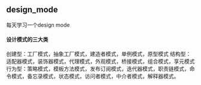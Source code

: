 ## design_mode
每天学习一个design mode

#### 设计模式的三大类

创建型：工厂模式，抽象工厂模式，建造者模式，单例模式，原型模式
结构型：适配器模式，装饰器模式，代理模式，外观模式，桥接模式，组合模式，享元模式
行为型：策略模式，模板方法模式，发布订阅模式，迭代器模式，职责链模式，命令模式，备忘录模式，状态模式，访问者模式，中介者模式，解释器模式。
